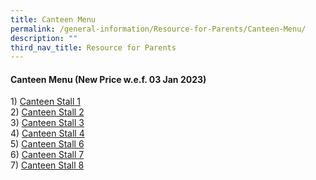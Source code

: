 ```yaml
---
title: Canteen Menu
permalink: /general-information/Resource-for-Parents/Canteen-Menu/
description: ""
third_nav_title: Resource for Parents
---
```

#### **Canteen Menu (New Price w.e.f. 03 Jan 2023)**


1)&nbsp;[Canteen Stall 1](/files/Resource%20for%20Parents/Canteen%20Menu/canteen%20stall%201%20menu%20template_wef%201%20may%202023.pdf)  
2)&nbsp;[Canteen Stall 2](/files/Resource%20for%20Parents/Canteen%20Menu/Canteen%20Stall%202%20Menu_03012023.pdf)  
3)&nbsp;[Canteen Stall 3](/files/Resource%20for%20Parents/Canteen%20Menu/Canteen%20Stall%203%20Menu_030123.pdf)  
4)&nbsp;[Canteen Stall 4](/files/Resource%20for%20Parents/Canteen%20Menu/canteen%20stall%204%20menu%20template_wef%201%20may%202023.pdf)   
5)&nbsp;[Canteen Stall 6](/files/Resource%20for%20Parents/Canteen%20Menu/Canteen%20Stall%206%20Menu_030123.pdf)  
6)&nbsp;[Canteen Stall 7](/files/Resource%20for%20Parents/Canteen%20Menu/Canteen%20Stall%207%20Menu_030123.pdf)
<br>
7)
[Canteen Stall 8](/files/Resource%20for%20Parents/Canteen%20Menu/canteen%20stall%208%20menu%20template_wef%201%20may%202023.pdf)